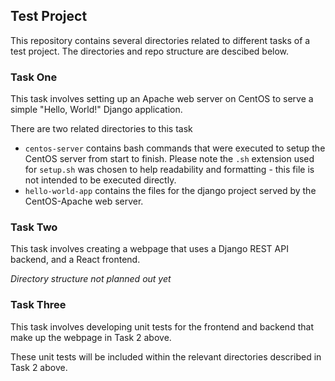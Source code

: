 ## Test Project

This repository contains several directories related to different tasks of a test project. The directories and repo structure are descibed below.

### Task One

This task involves setting up an Apache web server on CentOS to serve a simple "Hello, World!" Django application.

There are two related directories to this task

- `centos-server` contains bash commands that were executed to setup the CentOS server from start to finish. Please note the `.sh` extension used for `setup.sh` was chosen to help readability and formatting - this file is not intended to be executed directly.
- `hello-world-app` contains the files for the django project served by the CentOS-Apache web server.

### Task Two

This task involves creating a webpage that uses a Django REST API backend, and a React frontend.

_Directory structure not planned out yet_

### Task Three

This task involves developing unit tests for the frontend and backend that make up the webpage in Task 2 above.

These unit tests will be included within the relevant directories described in Task 2 above.
